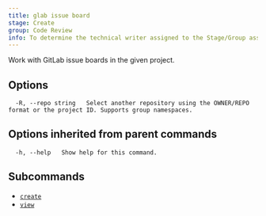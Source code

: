 ```yaml
---
title: glab issue board
stage: Create
group: Code Review
info: To determine the technical writer assigned to the Stage/Group associated with this page, see https://about.gitlab.com/handbook/product/ux/technical-writing/#assignments
---
```


<!--
This documentation is auto generated by a script.
Please do not edit this file directly. Run `make gen-docs` instead.
-->

Work with GitLab issue boards in the given project.

## Options

```plaintext
  -R, --repo string   Select another repository using the OWNER/REPO format or the project ID. Supports group namespaces.
```

## Options inherited from parent commands

```plaintext
  -h, --help   Show help for this command.
```

## Subcommands

- [`create`](create.md)
- [`view`](view.md)
